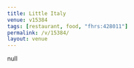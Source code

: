 ```yaml
---
title: Little Italy
venue: v15384
tags: [restaurant, food, "fhrs:428011"]
permalink: /v/15384/
layout: venue
---
```

null